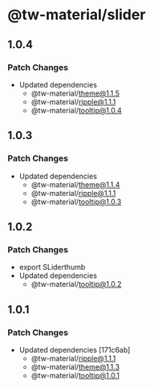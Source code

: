 # @tw-material/slider

## 1.0.4

### Patch Changes

- Updated dependencies
  - @tw-material/theme@1.1.5
  - @tw-material/ripple@1.1.1
  - @tw-material/tooltip@1.0.4

## 1.0.3

### Patch Changes

- Updated dependencies
  - @tw-material/theme@1.1.4
  - @tw-material/ripple@1.1.1
  - @tw-material/tooltip@1.0.3

## 1.0.2

### Patch Changes

- export SLiderthumb
- Updated dependencies
  - @tw-material/tooltip@1.0.2

## 1.0.1

### Patch Changes

- Updated dependencies [171c6ab]
  - @tw-material/ripple@1.1.1
  - @tw-material/theme@1.1.3
  - @tw-material/tooltip@1.0.1
